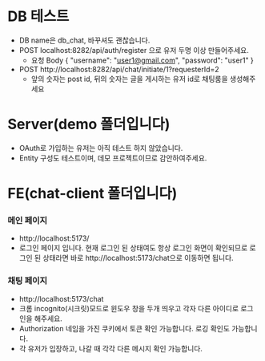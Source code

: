 # DB 테스트
- DB name은 db_chat, 바꾸셔도 괜찮습니다.
- POST localhost:8282/api/auth/register 으로 유저 두명 이상 만들어주세요.
  - 요청 Body  {
    "username": "user1@gmail.com",
    "password": "user1"
    }
- POST http://localhost:8282/api/chat/initiate/1?requesterId=2
  - 앞의 숫자는 post id, 뒤의 숫자는 글을 게시하는 유저 id로 채팅룸을 생성해주세요

# Server(demo 폴더입니다)
- OAuth로 가입하는 유저는 아직 테스트 하지 않았습니다.
- Entity 구성도 테스트이며, 데모 프로젝트이므로 감안하여주세요.

# FE(chat-client 폴더입니다)
### 메인 페이지
- http://localhost:5173/
- 로그인 페이지 입니다. 현재 로그인 된 상태여도 항상 로그인 화면이 확인되므로 로그인 된 상태라면 바로 http://localhost:5173/chat으로 이동하면 됩니다.

### 채팅 페이지
- http://localhost:5173/chat
- 크롬 incognito(시크릿)모드로 윈도우 창을 두개 띄우고 각자 다른 아이디로 로그인을 해주세요.
- Authorization 네임을 가진 쿠키에서 토큰 확인 가능합니다. 로깅 확인도 가능합니다.
- 각 유저가 입장하고, 나갈 때 각각 다른 메시지 확인 가능합니다.

